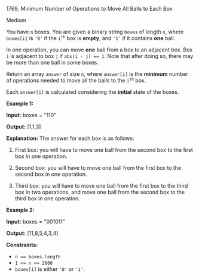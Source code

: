 1769\. Minimum Number of Operations to Move All Balls to Each Box

Medium

You have `n` boxes. You are given a binary string `boxes` of length `n`, where `boxes[i]` is `'0'` if the <code>i<sup>th</sup></code> box is **empty**, and `'1'` if it contains **one** ball.

In one operation, you can move **one** ball from a box to an adjacent box. Box `i` is adjacent to box `j` if `abs(i - j) == 1`. Note that after doing so, there may be more than one ball in some boxes.

Return an array `answer` of size `n`, where `answer[i]` is the **minimum** number of operations needed to move all the balls to the <code>i<sup>th</sup></code> box.

Each `answer[i]` is calculated considering the **initial** state of the boxes.

**Example 1:**

**Input:** boxes = "110"

**Output:** [1,1,3]

**Explanation:** The answer for each box is as follows: 

1) First box: you will have to move one ball from the second box to the first box in one operation. 

2) Second box: you will have to move one ball from the first box to the second box in one operation. 

3) Third box: you will have to move one ball from the first box to the third box in two operations, and move one ball from the second box to the third box in one operation.

**Example 2:**

**Input:** boxes = "001011"

**Output:** [11,8,5,4,3,4]

**Constraints:**

*   `n == boxes.length`
*   `1 <= n <= 2000`
*   `boxes[i]` is either `'0'` or `'1'`.